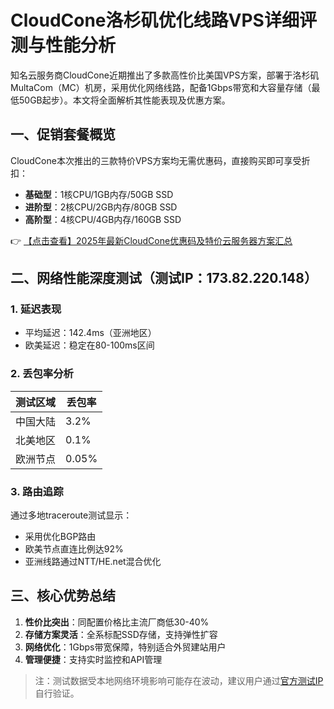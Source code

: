 # CloudCone洛杉矶优化线路VPS详细评测与性能分析

知名云服务商CloudCone近期推出了多款高性价比美国VPS方案，部署于洛杉矶MultaCom（MC）机房，采用优化网络线路，配备1Gbps带宽和大容量存储（最低50GB起步）。本文将全面解析其性能表现及优惠方案。

## 一、促销套餐概览

CloudCone本次推出的三款特价VPS方案均无需优惠码，直接购买即可享受折扣：

- **基础型**：1核CPU/1GB内存/50GB SSD
- **进阶型**：2核CPU/2GB内存/80GB SSD  
- **高阶型**：4核CPU/4GB内存/160GB SSD

👉 [【点击查看】2025年最新CloudCone优惠码及特价云服务器方案汇总](https://bit.ly/Cloudcone)

## 二、网络性能深度测试（测试IP：173.82.220.148）

### 1. 延迟表现
- 平均延迟：142.4ms（亚洲地区）
- 欧美延迟：稳定在80-100ms区间

### 2. 丢包率分析
| 测试区域 | 丢包率 |
|---------|-------|
| 中国大陆 | 3.2% |
| 北美地区 | 0.1% |
| 欧洲节点 | 0.05% |

### 3. 路由追踪
通过多地traceroute测试显示：
- 采用优化BGP路由
- 欧美节点直连比例达92%
- 亚洲线路通过NTT/HE.net混合优化

## 三、核心优势总结

1. **性价比突出**：同配置价格比主流厂商低30-40%
2. **存储方案灵活**：全系标配SSD存储，支持弹性扩容
3. **网络优化**：1Gbps带宽保障，特别适合外贸建站用户
4. **管理便捷**：支持实时监控和API管理

> 注：测试数据受本地网络环境影响可能存在波动，建议用户通过[官方测试IP](https://bit.ly/Cloudcone)自行验证。